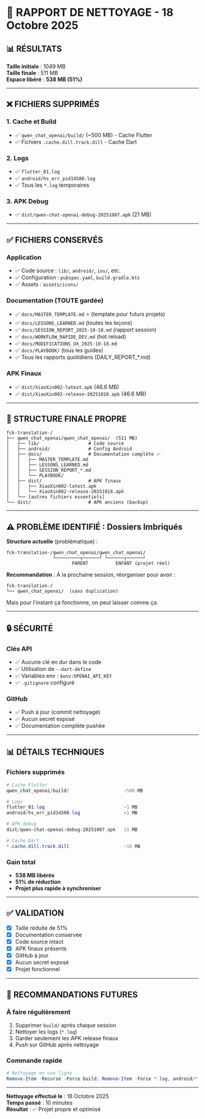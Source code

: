 # 🧹 RAPPORT DE NETTOYAGE - 18 Octobre 2025

## 📊 RÉSULTATS

**Taille initiale** : 1049 MB  
**Taille finale** : 511 MB  
**Espace libéré** : **538 MB (51%)**

---

## ❌ FICHIERS SUPPRIMÉS

### 1. Cache et Build
- ✅ `qwen_chat_openai/build/` (~500 MB) - Cache Flutter
- ✅ Fichiers `.cache.dill.track.dill` - Cache Dart

### 2. Logs
- ✅ `flutter_01.log`
- ✅ `android/hs_err_pid14500.log`
- ✅ Tous les `*.log` temporaires

### 3. APK Debug
- ✅ `dist/qwen-chat-openai-debug-20251007.apk` (21 MB)

---

## ✅ FICHIERS CONSERVÉS

### Application
- ✅ Code source : `lib/`, `android/`, `ios/`, etc.
- ✅ Configuration : `pubspec.yaml`, `build.gradle.kts`
- ✅ Assets : `assets/icons/`

### Documentation (TOUTE gardée)
- ✅ `docs/MASTER_TEMPLATE.md` ⭐ (template pour futurs projets)
- ✅ `docs/LESSONS_LEARNED.md` (toutes les leçons)
- ✅ `docs/SESSION_REPORT_2025-10-18.md` (rapport session)
- ✅ `docs/WORKFLOW_RAPIDE_DEV.md` (hot reload)
- ✅ `docs/MODIFICATIONS_UX_2025-10-18.md`
- ✅ `docs/PLAYBOOK/` (tous les guides)
- ✅ Tous les rapports quotidiens (DAILY_REPORT_*.md)

### APK Finaux
- ✅ `dist/XiaoXin002-latest.apk` (46.6 MB)
- ✅ `dist/XiaoXin002-release-20251018.apk` (46.6 MB)

---

## 📁 STRUCTURE FINALE PROPRE

```
fck-translation-/
├── qwen_chat_openai/qwen_chat_openai/  (511 MB)
│   ├── lib/                  # Code source
│   ├── android/              # Config Android
│   ├── docs/                 # Documentation complète ✅
│   │   ├── MASTER_TEMPLATE.md
│   │   ├── LESSONS_LEARNED.md
│   │   ├── SESSION_REPORT_*.md
│   │   └── PLAYBOOK/
│   ├── dist/                 # APK finaux
│   │   ├── XiaoXin002-latest.apk
│   │   └── XiaoXin002-release-20251018.apk
│   └── [autres fichiers essentiels]
└── dist/                     # APK anciens (backup)
```

---

## ⚠️ PROBLÈME IDENTIFIÉ : Dossiers Imbriqués

**Structure actuelle** (problématique) :
```
fck-translation-/qwen_chat_openai/qwen_chat_openai/
                 └─────────┬──────┘ └──────┬──────┘
                        PARENT          ENFANT (projet réel)
```

**Recommandation** : À la prochaine session, réorganiser pour avoir :
```
fck-translation-/
└── qwen_chat_openai/  (sans duplication)
```

Mais pour l'instant ça fonctionne, on peut laisser comme ça.

---

## 🔒 SÉCURITÉ

### Clés API
- ✅ Aucune clé en dur dans le code
- ✅ Utilisation de `--dart-define`
- ✅ Variables env : `$env:OPENAI_API_KEY`
- ✅ `.gitignore` configuré

### GitHub
- ✅ Push à jour (commit nettoyage)
- ✅ Aucun secret exposé
- ✅ Documentation complète pushée

---

## 📊 DÉTAILS TECHNIQUES

### Fichiers supprimés
```powershell
# Cache Flutter
qwen_chat_openai/build/                    ~500 MB

# Logs
flutter_01.log                             ~1 MB
android/hs_err_pid14500.log                <1 MB

# APK debug
dist/qwen-chat-openai-debug-20251007.apk   21 MB

# Cache Dart
*.cache.dill.track.dill                    ~16 MB
```

### Gain total
- **538 MB libérés**
- **51% de réduction**
- **Projet plus rapide à synchroniser**

---

## ✅ VALIDATION

- [x] Taille réduite de 51%
- [x] Documentation conservée
- [x] Code source intact
- [x] APK finaux présents
- [x] GitHub à jour
- [x] Aucun secret exposé
- [x] Projet fonctionnel

---

## 🎯 RECOMMANDATIONS FUTURES

### À faire régulièrement
1. Supprimer `build/` après chaque session
2. Nettoyer les logs (`*.log`)
3. Garder seulement les APK release finaux
4. Push sur GitHub après nettoyage

### Commande rapide
```powershell
# Nettoyage en une ligne
Remove-Item -Recurse -Force build; Remove-Item -Force *.log, android/*.log
```

---

**Nettoyage effectué le** : 18 Octobre 2025  
**Temps passé** : 10 minutes  
**Résultat** : ✅ Projet propre et optimisé

